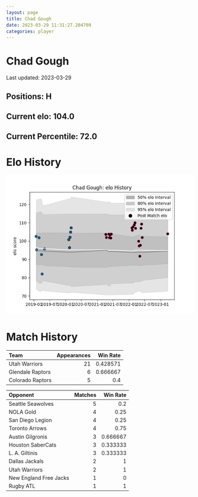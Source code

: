 ```yaml
---  
layout: page  
title: Chad Gough  
date: 2023-03-29 11:31:27.204709  
categories: player  
---
```

# Chad Gough


Last updated: 2023-03-29
## Positions: H

## Current elo: 104.0

## Current Percentile: 72.0

# Elo History


![elo history](history_ChadGough.png)
# Match History


| Team             |   Appearances |   Win Rate |
|:-----------------|--------------:|-----------:|
| Utah Warriors    |            21 |   0.428571 |
| Glendale Raptors |             6 |   0.666667 |
| Colorado Raptors |             5 |   0.4      |

| Opponent               |   Matches |   Win Rate |
|:-----------------------|----------:|-----------:|
| Seattle Seawolves      |         5 |   0.2      |
| NOLA Gold              |         4 |   0.25     |
| San Diego Legion       |         4 |   0.25     |
| Toronto Arrows         |         4 |   0.75     |
| Austin Gilgronis       |         3 |   0.666667 |
| Houston SaberCats      |         3 |   0.333333 |
| L. A. Giltinis         |         3 |   0.333333 |
| Dallas Jackals         |         2 |   1        |
| Utah Warriors          |         2 |   1        |
| New England Free Jacks |         1 |   0        |
| Rugby ATL              |         1 |   1        |